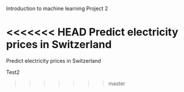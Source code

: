 Introduction to machine learning Project 2

<<<<<<< HEAD
Predict electricity prices in Switzerland
=======
Predict electricity prices in Switzerland

Test2
>>>>>>> master
